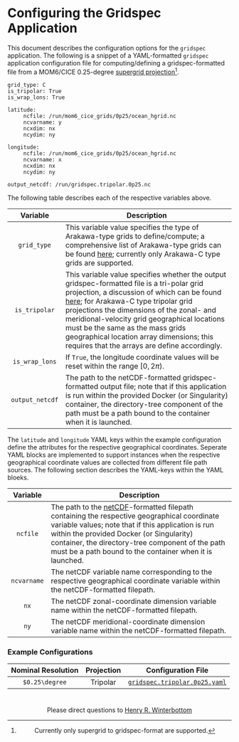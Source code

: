 # Configuring the Gridspec Application

This document describes the configuration options for the `gridspec`
application. The following is a snippet of a YAML-formatted `gridspec`
application configuration file for computing/defining a
gridspec-formatted file from a MOM6/CICE 0.25-degree [supergrid
projection](https://mom6.readthedocs.io/en/main/api/generated/pages/Discrete_Grids.html#horizontal-grids)[^1].

[^1]: Currently only supergrid to gridspec-format are supported.

~~~
grid_type: C
is_tripolar: True
is_wrap_lons: True

latitude:
     ncfile: /run/mom6_cice_grids/0p25/ocean_hgrid.nc
     ncvarname: y
     ncxdim: nx
     ncydim: ny

longitude:
     ncfile: /run/mom6_cice_grids/0p25/ocean_hgrid.nc
     ncvarname: x
     ncxdim: nx
     ncydim: ny

output_netcdf: /run/gridspec.tripolar.0p25.nc

~~~

The following table describes each of the respective variables above.

<div align="center">

| Variable | Description |
| :-------------: | :-----------: |
| `grid_type` | <div align="left">This variable value specifies the type of Arakawa-type grids to define/compute; a comprehensive list of Arakawa-type grids can be found [here](https://en.wikipedia.org/wiki/Arakawa_grids); currently only Arakawa-C type grids are supported.</div> |
| `is_tripolar` | <div align="left">This variable value specifies whether the output gridspec-formatted file is a tri-polar grid projection, a discussion of which can be found [here](https://github.com/dtcenter/MET/issues/1231); for Arakawa-C type tripolar grid projections the dimensions of the zonal- and meridional-velocity grid geographical locations must be the same as the mass grids geographical location array dimensions; this requires that the arrays are define accordingly.</div> |
| `is_wrap_lons` | <div align="left">If `True`, the longitude coordinate values will be reset within the range $[0, 2\pi)$.</div>|
| `output_netcdf` | <div align="left">The path to the netCDF-formatted gridspec-formatted output file; note that if this application is run within the provided Docker (or Singularity) container, the directory-tree component of the path must be a path bound to the container when it is launched.</div> | 

</div>

The `latitude` and `longitude` YAML keys within the example
configuration define the attributes for the respective geographical
coordinates. Seperate YAML blocks are implemented to support instances
when the respective geographical coordinate values are collected from
different file path sources. The following section describes the
YAML-keys within the YAML bloeks.

<div align="center">

| Variable | Description |
| :-------------: | :-----------: |
| `ncfile` | <div align="left">The path to the [netCDF](https://www.unidata.ucar.edu/software/netcdf/)-formatted filepath containing the respective geographical coordinate variable values; note that if this application is run within the provided Docker (or Singularity) container, the directory-tree component of the path must be a path bound to the container when it is launched.</div> |
| `ncvarname` | <div align="left">The netCDF variable name corresponding to the respective geographical coordinate variable within the netCDF-formatted filepath. </div> |
| `nx` | <div align="left">The netCDF zonal-coordinate dimension variable name within the netCDF-formatted filepath. </div> |
| `ny` | <div align="left">The netCDF meridional-coordinate dimension variable name within the netCDF-formatted filepath. </div> |

</div>

### Example Configurations

<div align="center">

| Nominal Resolution | Projection | Configuration File |
| :-------------: | :-----------: | :-----------: |
| `$0.25\degree` | Tripolar | [`gridspec.tripolar.0p25.yaml`](./gridspec.tripolar.0p25.yaml) | 

#

Please direct questions to [Henry
R. Winterbottom](mailto:henry.winterbottom@noaa.gov?subject=[ufs_tools])